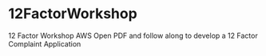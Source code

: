 # 12FactorWorkshop
12 Factor Workshop AWS
Open PDF and follow along to develop a 12 Factor Complaint Application
